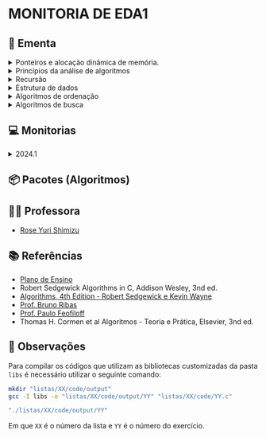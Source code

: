 # MONITORIA DE EDA1

## :book: Ementa

<div>
    <details>
        <summary>Ponteiros e alocação dinâmica de memória.</summary>
    </details>
    <details>
        <summary>Princípios da análise de algoritmos</summary>
        <ul>
            <li>Complexidade computacional.</li>
            <li>Análise assintótica: notação Big-O.</li>
        </ul>
    </details>
    <details>
        <summary>Recursão</summary>
        <ul>
            <li>Algoritmos recursivos</li>
            <li>Método da divisão e conquista</li>
        </ul>
    </details>
    <details>
        <summary>Estrutura de dados</summary>
        <ul>
            <li>Elementares (lineares):</li>
                <ul>
                    <li>Arrays e listas</li>
                    <li>Listas encadeadas.</li>
                </ul>
            <li>Tipos abstratos de dados</li>
                <ul>
                    <li>Filas</li>
                    <li>Pilhas</li>
                    <li>Árvores binárias</li>
                </ul>
        </ul>
    </details>
    <details>
        <summary>Algoritmos de ordenação</summary>
        <ul>
            <li>Métodos elementares:</li>
                <ul>
                    <li>Selection Sort</li>
                    <li>Insertion Sort</li>
                    <li>Bubble Sort</li>
                </ul>
            <li>Quicksort</li>
            <li>Mergesort</li>
            <li>Filas de prioridades e heapsort</li>
            <li>Radix sorting</li>
        </ul>
    </details>
    <details>
        <summary>Algoritmos de busca</summary>
        <ul>
            <li>Busca sequencial</li>
            <li>Busca binária</li>
            <li>Árvores de busca binária</li>
        </ul>
    </details>
</div>

## :computer: Monitorias

<div>
    <details>
        <summary>2024.1</summary>
        <ul>
            <li>10/04</li>
            <ul>
                <li>Exercício: <a target='_self' href='https://github.com/unbytes/eda1-monitoria/tree/main/base/2024.1/code/04-10/move-os-xs.c'>Move Os Xs</a> + <a target='_self' href='https://github.com/unbytes/eda1-monitoria/tree/main/base/2024.1/docs/04-10/move-os-xs.pdf'>PDF</a></li>
                <li>Anotações da aula - <a target='_self' href='https://github.com/unbytes/eda1-monitoria/tree/main/base/2024.1/docs/04-10/annotations.pdf'>PDF</a></li>
                <li>Gravação da aula - <a target='_self' href='https://drive.google.com/file/d/1TIDngIPs7yGTWyzi380gF4WiGyJ60E8-/view?usp=drive_link'>Drive</a></li>
            </ul>
        </ul>
    </details>
</div>

## :package: Pacotes (Algoritmos)

## :man_teacher: Professora

- [Rose Yuri Shimizu](https://sigaa.unb.br/sigaa/public/docente/portal.jsf?siape=1276557)

## :books: Referências

- [Plano de Ensino](https://fga.rysh.com.br/eda1/)
- Robert Sedgewick Algorithms in C, Addison Wesley, 3nd ed.
- [Algorithms, 4th Edition - Robert Sedgewick e Kevin Wayne](https://algs4.cs.princeton.edu/home/)
- [Prof. Bruno Ribas](https://www.brunoribas.com.br/)
- [Prof. Paulo Feofiloff](https://www.ime.usp.br/~pf/algoritmos/index.html#C-language)
- Thomas H. Cormen et al Algoritmos - Teoria e Prática, Elsevier, 3nd ed.

## :dart: Observações

Para compilar os códigos que utilizam as bibliotecas customizadas da pasta `libs` é necessário utilizar o seguinte comando:

```bash
mkdir "listas/XX/code/output"
gcc -I libs -o "listas/XX/code/output/YY" "listas/XX/code/YY.c"

"./listas/XX/code/output/YY"
```

Em que `XX` é o número da lista e `YY` é o número do exercício.
